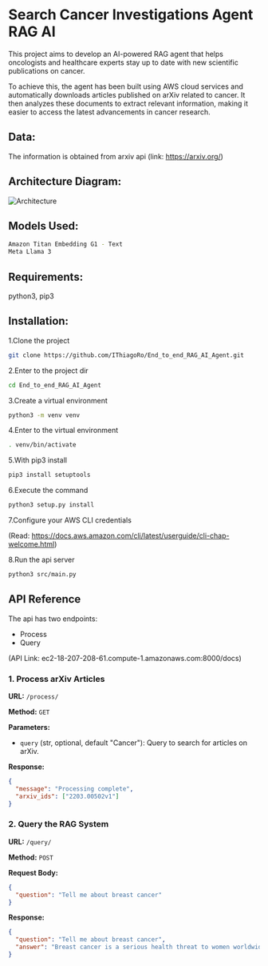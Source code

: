 # Search Cancer Investigations Agent RAG AI 
This project aims to develop an AI-powered RAG agent that helps oncologists and healthcare experts stay up to date with new scientific publications on cancer.

To achieve this, the agent has been built using AWS cloud services and automatically downloads articles published on arXiv related to cancer. It then analyzes these documents to extract relevant information, making it easier to access the latest advancements in cancer research.

## Data:
The information is obtained from arxiv api 
(link: https://arxiv.org/)

## Architecture Diagram:
![Architecture](https://github.com/user-attachments/assets/03f9e34f-8c4a-405b-ae79-57ad987b50d9)

## Models Used:
```bash
Amazon Titan Embedding G1 - Text
Meta Llama 3
```

## Requirements:
python3, pip3 

## Installation:

1.Clone the project
```bash
git clone https://github.com/IThiagoRo/End_to_end_RAG_AI_Agent.git
```
2.Enter to the project dir
```bash
cd End_to_end_RAG_AI_Agent
```

3.Create a virtual environment 
```bash
python3 -m venv venv
```
4.Enter to the virtual environment
```bash
. venv/bin/activate
```
5.With pip3 install
```bash
pip3 install setuptools
```
6.Execute the command
```bash
python3 setup.py install
```
7.Configure your AWS CLI credentials 

(Read: https://docs.aws.amazon.com/cli/latest/userguide/cli-chap-welcome.html)

8.Run the api server
 
```bash
python3 src/main.py 
```

## API Reference

The api has two endpoints: 

- Process
- Query

(API Link: ec2-18-207-208-61.compute-1.amazonaws.com:8000/docs)

### 1. Process arXiv Articles

**URL:** `/process/`

**Method:** `GET`

**Parameters:**
- `query` (str, optional, default "Cancer"): Query to search for articles on arXiv.

**Response:**
```json
{
  "message": "Processing complete",
  "arxiv_ids": ["2203.00502v1"]
}
```

### 2. Query the RAG System

**URL:** `/query/`

**Method:** `POST`

**Request Body:**
```json
{
  "question": "Tell me about breast cancer"
}
```

**Response:**
```json
{
  "question": "Tell me about breast cancer",
  "answer": "Breast cancer is a serious health threat to women worldwide. The breast cancer dataset..."
}
```
